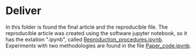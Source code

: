 # Deliver
In this folder is found the final article and the reproducible file. The reproducible article was created using the software jupyter notebook, so it has the extation ".ipynb", called [Reproduction_procedures.ipynb](https://github.com/ReneJunior/final-project/blob/master/deliver/Reproduction_procedures.ipynb). Experiments with two methodologies are found in the file [Paper_code.ipynb](https://github.com/ReneJunior/final-project/blob/master/deliver/Paper_code.ipynb).
